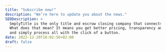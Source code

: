 ```yaml
---
title: "Subscribe now!"
description: "We’re here to update you about the news."
SEODescription: >
  SmplyTitle is the only title and escrow closing company that connects directly with the buyer and seller.
  What does that mean? It means you get better pricing, transparency and clear understanding
  and simply process all with the click of a button.
date: 2022-12-20T16:02:56+02:00
draft: false
---
```


